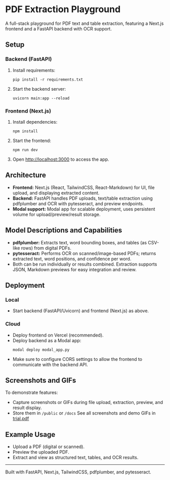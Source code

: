 # PDF Extraction Playground

A full-stack playground for PDF text and table extraction, featuring a Next.js frontend and a FastAPI backend with OCR support.

## Setup

### Backend (FastAPI)
1. Install requirements:
    ```
    pip install -r requirements.txt
    ```
2. Start the backend server:
    ```
    uvicorn main:app --reload
    ```

### Frontend (Next.js)
1. Install dependencies:
    ```
    npm install
    ```
2. Start the frontend:
    ```
    npm run dev
    ```
3. Open [http://localhost:3000](http://localhost:3000) to access the app.

## Architecture

- **Frontend:** Next.js (React, TailwindCSS, React-Markdown) for UI, file upload, and displaying extracted content.
- **Backend:** FastAPI handles PDF uploads, text/table extraction using pdfplumber and OCR with pytesseract, and preview endpoints.
- **Modal support:** Modal app for scalable deployment, uses persistent volume for upload/preview/result storage.

## Model Descriptions and Capabilities

- **pdfplumber:** Extracts text, word bounding boxes, and tables (as CSV-like rows) from digital PDFs.
- **pytesseract:** Performs OCR on scanned/image-based PDFs; returns extracted text, word positions, and confidence per word.
- Both can be run individually or results combined. Extraction supports JSON, Markdown previews for easy integration and review.

## Deployment

### Local
- Start backend (FastAPI/Uvicorn) and frontend (Next.js) as above.

### Cloud
- Deploy frontend on Vercel (recommended).
- Deploy backend as a Modal app:
    ```
    modal deploy modal_app.py
    ```
- Make sure to configure CORS settings to allow the frontend to communicate with the backend API.

## Screenshots and GIFs

To demonstrate features:
- Capture screenshots or GIFs during file upload, extraction, preview, and result display.
- Store them in `/public` or `/docs`
See all screenshots and demo GIFs in [trial.pdf](./trial.pdf)

## Example Usage

- Upload a PDF (digital or scanned).
- Preview the uploaded PDF.
- Extract and view as structured text, tables, and OCR results.

---

Built with FastAPI, Next.js, TailwindCSS, pdfplumber, and pytesseract.
